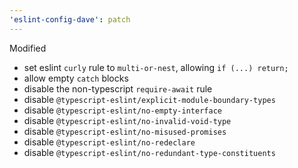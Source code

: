```yaml
---
'eslint-config-dave': patch
---
```


Modified

- set eslint `curly` rule to `multi-or-nest`, allowing `if (...) return;`
- allow empty `catch` blocks
- disable the non-typescript `require-await` rule
- disable `@typescript-eslint/explicit-module-boundary-types`
- disable `@typescript-eslint/no-empty-interface`
- disable `@typescript-eslint/no-invalid-void-type`
- disable `@typescript-eslint/no-misused-promises`
- disable `@typescript-eslint/no-redeclare`
- disable `@typescript-eslint/no-redundant-type-constituents`
